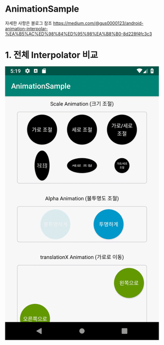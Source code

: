 # AnimationSample
자세한 사항은 블로그 참조
https://medium.com/@gus0000123/android-animation-interpolar-%EA%B5%AC%ED%98%84%ED%95%98%EA%B8%B0-8d228f4fc3c3


# 1. 전체 Interpolator 비교 
![Overview](https://github.com/gus0000123/AnimationSample/blob/master/gif/1.scale_animation.gif)
